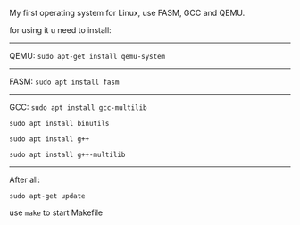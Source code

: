 My first operating system for Linux, use FASM, GCC and QEMU.

for using it u need to install:
***
QEMU:
`sudo apt-get install qemu-system`
***
FASM:
`sudo apt install fasm`
***
GCC:
`sudo apt install gcc-multilib`

`sudo apt install binutils`

`sudo apt install g++`

`sudo apt install g++-multilib`
***
After all: 

`sudo apt-get update`

use `make` to start Makefile
